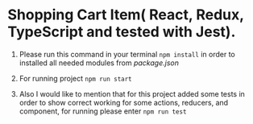 # Shopping Cart Item( React, Redux, TypeScript and tested with Jest).

1. Please run this command in your terminal `npm install` in order to installed all needed modules from *package.json*<br>

2. For running project `npm run start`<br>

3. Also I would like to mention that for this project added some tests in order to show correct working for some actions, reducers, and component, for running please enter `npm run test`
